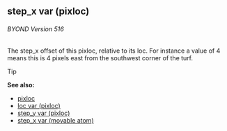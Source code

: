 ## step_x var (pixloc) 
###### BYOND Version 516


The step_x offset of this pixloc, relative to its loc. For
instance a value of 4 means this is 4 pixels east from the southwest
corner of the turf.

> [!TIP] 
> **See also:**
> +   [pixloc](/ref/pixloc.md) 
> +   [loc var (pixloc)](/ref/pixloc/var/loc.md) 
> +   [step_y var (pixloc)](/ref/pixloc/var/step_y.md) 
> +   [step_x var (movable atom)](/ref/atom/movable/var/step_x.md) 